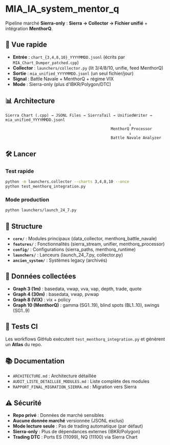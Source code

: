 # MIA_IA_system_mentor_q

Pipeline marché **Sierra-only** : **Sierra → Collector → Fichier unifié** + intégration **MenthorQ**.

## 🚀 Vue rapide

- **Entrée** : `chart_{3,4,8,10}_YYYYMMDD.jsonl` (écrits par `MIA_Chart_Dumper_patched.cpp`)
- **Collector** : `launchers/collector.py` (lit 3/4/8/10, unifie, feed MenthorQ)
- **Sortie** : `mia_unified_YYYYMMDD.jsonl` (un seul fichier/jour)
- **Signal** : Battle Navale + MenthorQ + régime VIX
- **Mode** : Sierra-only (plus d'IBKR/Polygon/DTC)

## 📊 Architecture

```
Sierra Chart (.cpp) → JSONL Files → SierraTail → UnifiedWriter → mia_unified_YYYYMMDD.jsonl
                                                      ↓
                                              MenthorQ Processor
                                                      ↓
                                              Battle Navale Analyzer
```

## 🛠️ Lancer

### Test rapide
```bash
python -m launchers.collector --charts 3,4,8,10 --once
python test_menthorq_integration.py
```

### Mode production
```bash
python launchers/launch_24_7.py
```

## 📁 Structure

- **`core/`** : Modules principaux (data_collector, menthorq_battle_navale)
- **`features/`** : Fonctionnalités (sierra_stream, unifier, menthorq_processor)
- **`config/`** : Configurations (sierra_paths, menthorq_runtime)
- **`launchers/`** : Lanceurs (launch_24_7.py, collector.py)
- **`ancien_system/`** : Systèmes legacy (archivés)

## 🔧 Données collectées

- **Graph 3 (1m)** : basedata, vwap, vva, vap, depth, trade, quote
- **Graph 4 (30m)** : basedata, vwap, pvwap
- **Graph 8 (VIX)** : vix + policy
- **Graph 10 (MenthorQ)** : gamma (SG1..19), blind spots (BL1..10), swings (SG1..9)

## 🧪 Tests CI

Les workflows GitHub exécutent `test_menthorq_integration.py` et génèrent un **Atlas** du repo.

## 📚 Documentation

- `ARCHITECTURE.md` : Architecture détaillée
- `AUDIT_LISTE_DETAILLEE_MODULES.md` : Liste complète des modules
- `RAPPORT_FINAL_MIGRATION_SIERRA.md` : Migration vers Sierra

## ⚠️ Sécurité

- **Repo privé** : Données de marché sensibles
- **Aucune donnée marché** versionnée (JSONL exclus)
- **Mode lecture seule** : Pas de trading automatique (par défaut)
- **Sierra-only** : Plus de dépendances externes (IBKR/Polygon)
- **Trading DTC** : Ports ES (11099), NQ (11100) via Sierra Chart